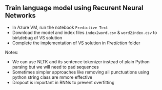 ## Train language model using Recurent Neural Networks

* In Azure VM, run the notebook `Predictive Text`
* Download the model and index files `index2word.csv` & `word2index.csv` to bin\debug of VS solution
* Complete the implementation of VS solution in *Prediction* folder


Notes:
* We can use NLTK and its sentence tokenizer instead of plain Python parsing but we will need to pad sequences
* Sometimes simpler approaches like removing all punctuations using python string class are mmore effective
* Dropout is important in RNNs to prevent overfitting